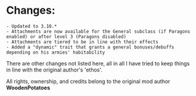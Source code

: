 # Changes:
    - Updated to 3.10.*
    - Attachments are now available for the General subclass (if Paragons enabled) or after level 3 (Paragons disabled)
    - Attachments are tiered to be in line with their effects
    - Added a "dynamic" trait that grants a general bonuses/debuffs depending on his armies' habitability

There are other changes not listed here, 
all in all I have tried to keep things in line with the original author's 'ethos'.

All rights, ownership, and credits belong to the original mod author **WoodenPotatoes**

